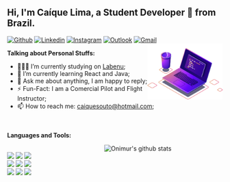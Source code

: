 ## Hi, I'm Caíque Lima, a Student Developer 🚀 from Brazil.
[![Github](https://img.shields.io/badge/-Github-000?style=flat&logo=Github&logoColor=white)](https://github.com/CaiqueSLima)
[![Linkedin](https://img.shields.io/badge/-LinkedIn-blue?style=flat&logo=Linkedin&logoColor=white)](https://www.linkedin.com/in/ca%C3%ADque-lima-223802a0/)
[![Instagram](https://img.shields.io/badge/-Instagram-c13584?style=flat&labelColor=c13584&logo=instagram&logoColor=white)](https://www.instagram.com/caiquesouto/)
[![Outlook](https://img.shields.io/badge/-Outlook-0078D4?style=flat&logo=Microsoft-Outlook&logoColor=white)](mailto:caiquesouto@hotmail.com)
[![Gmail](https://img.shields.io/badge/-Gmail-c14438?style=flat&logo=Gmail&logoColor=white)](mailto:caiquesouto94@gmail.com)
<img width="35%" align="right" alt="Github" src="https://raw.githubusercontent.com/CaiqueSLima/CaiqueSLima/master/computer-illustration.png" />

**Talking about Personal Stuffs:**

- 👨🏽‍💻 I’m currently studying on [Labenu](https://www.labenu.com.br/);
- 🌱 I’m currently learning React and Java; 
- 💬 Ask me about anything, I am happy to reply;
- ⚡️ Fun-Fact: I am a Comercial Pilot and Flight Instructor;
- 📫 How to reach me: caiquesouto@hotmail.com;

&nbsp;

**Languages and Tools:** 

<p>
  <img width="55%" align="right" alt="Onimur's github stats" src="https://github-readme-stats.vercel.app/api?username=CaiqueSLima&show_icons=true&hide_border=true" />
  
  <br />
  <code><img width="10%" src="https://www.vectorlogo.zone/logos/javascript/javascript-ar21.svg"></code>
  <code><img width="10%" src="https://www.vectorlogo.zone/logos/w3_html5/w3_html5-ar21.svg"></code>
  <code><img width="10%" src="https://www.vectorlogo.zone/logos/netlifyapp_watercss/netlifyapp_watercss-ar21.svg"></code>
  <br />
  <code><img width="10%" src="https://www.vectorlogo.zone/logos/git-scm/git-scm-ar21.svg"></code>
  <code><img width="10%" src="https://www.vectorlogo.zone/logos/nodejs/nodejs-ar21.svg"></code>
  <code><img width="10%" src="https://www.vectorlogo.zone/logos/json/json-ar21.svg"></code>
  <br />
  <code><img width="10%" src="https://www.vectorlogo.zone/logos/java/java-ar21.svg"></code>
  <code><img width="10%" src="https://www.vectorlogo.zone/logos/kotlinlang/kotlinlang-ar21.svg"></code>
  <code><img width="10%" src="https://www.vectorlogo.zone/logos/typescriptlang/typescriptlang-ar21.svg"></code>
</p>
